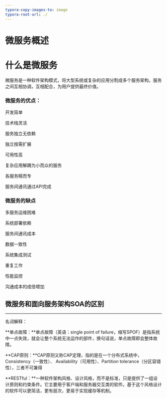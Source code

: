 ```yaml
---
typora-copy-images-to: image
typora-root-url: ./
---
```


# 微服务概述

# 什么是微服务

微服务是一种软件架构模式，将大型系统或复杂的应用分割成多个服务架构，服务之间互相协调，互相配合，为用户提供最终价值。

### 微服务的优点：

开发简单

技术栈灵活

服务独立无依赖

独立按需扩展

可用性高

复杂应用解耦为小而众的服务

各服务精而专

服务间通讯通过API完成

### 微服务的缺点

多服务运维困难

系统部署依赖

服务间通讯成本

数据一致性

系统集成测试

重复工作

性能监控

沟通成本的成倍增加

## 微服务和面向服务架构SOA的区别







------

名词解释：

**单点故障：**单点故障（英语：single point of failure，缩写SPOF）是指系统中一点失效，就会让整个系统无法运作的部件，换句话说，单点故障即会整体故障。

**CAP原则：**CAP原则又称CAP定理，指的是在一个分布式系统中，Consistency（一致性）、 Availability（可用性）、Partition tolerance（分区容错性），三者不可兼得

**RESTful：**一种软件架构风格、设计风格，而不是标准，只是提供了一组设计原则和约束条件。它主要用于客户端和服务器交互类的软件。基于这个风格设计的软件可以更简洁，更有层次，更易于实现缓存等机制。